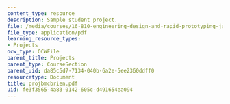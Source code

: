 ```yaml
---
content_type: resource
description: Sample student project.
file: /media/courses/16-810-engineering-design-and-rapid-prototyping-january-iap-2007/fe3f35654a830142605cd491654ea094_projbmcbrien.pdf
file_type: application/pdf
learning_resource_types:
- Projects
ocw_type: OCWFile
parent_title: Projects
parent_type: CourseSection
parent_uid: da85c5d7-7134-040b-6a2e-5ee2360ddff0
resourcetype: Document
title: projbmcbrien.pdf
uid: fe3f3565-4a83-0142-605c-d491654ea094
---
```

